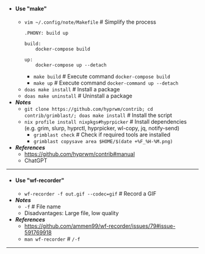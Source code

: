 - #### Use "make"
    - `vim ~/.config/note/Makefile` # Simplify the process
      ```
      .PHONY: build up

      build:
          docker-compose build

      up:
          docker-compose up --detach
      ```
        - `make build` # Execute command `docker-compose build`
        - `make up` # Execute command `docker-command up --detach`
    - `doas make install` # Install a package
    - `doas make uninstall` # Uninstall a package
- ***Notes***
    - `git clone https://github.com/hyprwm/contrib; cd contrib/grimblast/; doas make install` # Install the script
    - `nix profile install nixpkgs#hyprpicker` # Install dependencies (e.g. grim, slurp, hyprctl, hyprpicker, wl-copy, jq, notify-send)
        - `grimblast check` # Check if required tools are installed
        - `grimblast copysave area $HOME/$(date +%F_%H-%M.png)`
- ***References***
    - https://github.com/hyprwm/contrib#manual
    - ChatGPT
- ---
- #### Use "wf-recorder"
    - `wf-recorder -f out.gif --codec=gif` # Record a GIF
- ***Notes***
    - `-f` # File name
    - Disadvantages: Large file, low quality
- ***References***
    - https://github.com/ammen99/wf-recorder/issues/79#issue-591769918
    - `man wf-recorder` # `/-f`
- ---

